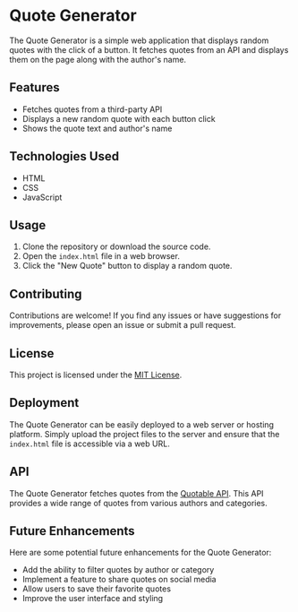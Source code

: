 # Quote Generator

The Quote Generator is a simple web application that displays random quotes with the click of a button. It fetches quotes from an API and displays them on the page along with the author's name.

## Features

- Fetches quotes from a third-party API
- Displays a new random quote with each button click
- Shows the quote text and author's name

## Technologies Used

- HTML
- CSS
- JavaScript

## Usage

1. Clone the repository or download the source code.
2. Open the `index.html` file in a web browser.
3. Click the "New Quote" button to display a random quote.

## Contributing

Contributions are welcome! If you find any issues or have suggestions for improvements, please open an issue or submit a pull request.

## License

This project is licensed under the [MIT License](LICENSE).

## Deployment

The Quote Generator can be easily deployed to a web server or hosting platform. Simply upload the project files to the server and ensure that the `index.html` file is accessible via a web URL.

## API

The Quote Generator fetches quotes from the [Quotable API](https://github.com/lukePeavey/quotable). This API provides a wide range of quotes from various authors and categories.

## Future Enhancements

Here are some potential future enhancements for the Quote Generator:

- Add the ability to filter quotes by author or category
- Implement a feature to share quotes on social media
- Allow users to save their favorite quotes
- Improve the user interface and styling
